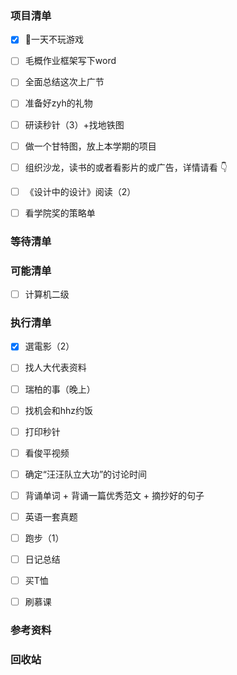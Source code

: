 ### 项目清单

- [x] 🤭一天不玩游戏

- [ ] 毛概作业框架写下word

- [ ] 全面总结这次上广节

- [ ] 准备好zyh的礼物

- [ ] 研读秒针（3）+找地铁图

- [ ] 做一个甘特图，放上本学期的项目

- [ ] 组织沙龙，读书的或者看影片的或广告，详情请看 👇

- [ ] 《设计中的设计》阅读（2）

- [ ] 看学院奖的策略单

  

### 等待清单



### 可能清单

- [ ] 计算机二级

  

### 执行清单

- [x] 選電影（2）
- [ ] 找人大代表资料
- [ ] 瑞柏的事（晚上）
- [ ] 找机会和hhz约饭
- [ ] 打印秒针
- [ ] 看俊平视频
- [ ] 确定“汪汪队立大功”的讨论时间
- [ ] 背诵单词 + 背诵一篇优秀范文 + 摘抄好的句子
- [ ] 英语一套真题
- [ ] 跑步（1）
- [ ] 日记总结
- [ ] 买T恤
- [ ] 刷慕课



### 参考资料

### 回收站

